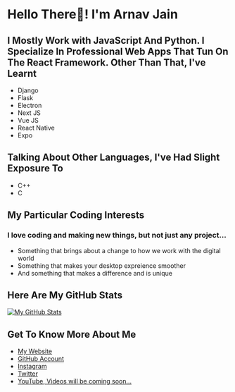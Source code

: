 # Hello There👋! I'm Arnav Jain

## I Mostly Work with **JavaScript** And **Python**. I Specialize In Professional Web Apps That Tun On The **React Framework**. Other Than That, I've Learnt
- Django
- Flask
- Electron
- Next JS
- Vue JS
- React Native
- Expo

## Talking About Other Languages, I've Had Slight Exposure To
- C++
- C

## My Particular Coding Interests
### I love coding and making new things, but not just any project...
- Something that brings about a change to how we work with the digital world
- Something that makes your desktop expreience smoother
- And something that makes a difference and is unique

## Here Are My GitHub Stats
[![My GitHub Stats](https://github-readme-stats.vercel.app/api?username=arnavjainn06)](https://github.com/arnavjainn06/github-readme-stats)

## Get To Know More About Me
- [My Website](https://arnavjain.in)
- [GitHub Account](https://github.com/arnavjainn06)
- [Instagram](https://www.instagram.com/arnavj_)
- [Twitter](https://twitter.com/ArnavJa35936569)
- [YouTube, Videos will be coming soon...](https://www.youtube.com/channel/UCQ36aF0YxOxqMrflxsvKr2Q)
